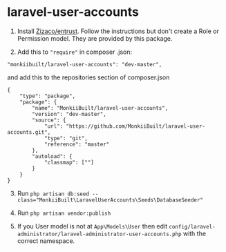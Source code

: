 # laravel-user-accounts

1. Install [Zizaco/entrust](https://github.com/Zizaco/entrust). Follow the instructions but don't create a Role or Permission model. They are provided by this package.

2. Add this to ```"require"``` in composer .json:
 
```"monkiibuilt/laravel-user-accounts": "dev-master",```

and add this to the repositories section of composer.json

```
{
    "type": "package",
    "package": {
        "name": "MonkiiBuilt/laravel-user-accounts",
        "version": "dev-master",
        "source": {
            "url": "https://github.com/MonkiiBuilt/laravel-user-accounts.git",
            "type": "git",
            "reference": "master"
        },
        "autoload": {
            "classmap": [""]
        }
    }
}
```

3. Run ```php artisan db:seed --class="MonkiiBuilt\LaravelUserAccounts\Seeds\DatabaseSeeder"```

4. Run ```php artisan vendor:publish```

5. If you User model is not at ```App\Models\User``` then edit ```config/laravel-administrator/laravel-administrator-user-accounts.php``` with the correct namespace.
